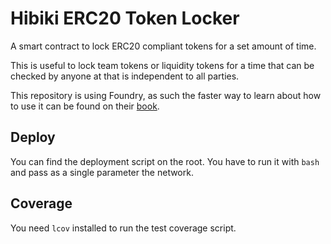 # Hibiki ERC20 Token Locker

A smart contract to lock ERC20 compliant tokens for a set amount of time.

This is useful to lock team tokens or liquidity tokens for a time that can be checked by anyone at that is independent to all parties.

This repository is using Foundry, as such the faster way to learn about how to use it can be found on their [book](https://book.getfoundry.sh/).

## Deploy

You can find the deployment script on the root. You have to run it with `bash` and pass as a single parameter the network.

## Coverage

You need `lcov` installed to run the test coverage script.
